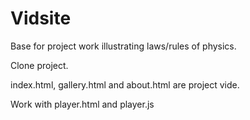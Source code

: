 # Vidsite

Base for project work illustrating laws/rules of physics.

Clone project.

index.html, gallery.html and about.html are project vide.

Work with player.html and player.js
